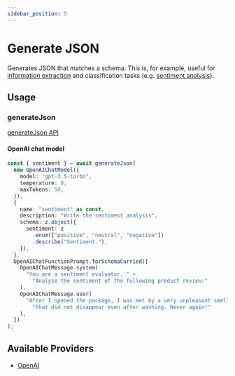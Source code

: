 ```yaml
---
sidebar_position: 5
---
```


# Generate JSON

Generates JSON that matches a schema.
This is, for example, useful for [information extraction](/tutorial/recipes/information-extraction)
and classification tasks (e.g. [sentiment analysis](/tutorial/recipes/sentiment-analysis)).

## Usage

### generateJson

[generateJson API](/api/modules#generatejson)

#### OpenAI chat model

```ts
const { sentiment } = await generateJson(
  new OpenAIChatModel({
    model: "gpt-3.5-turbo",
    temperature: 0,
    maxTokens: 50,
  }),
  {
    name: "sentiment" as const,
    description: "Write the sentiment analysis",
    schema: z.object({
      sentiment: z
        .enum(["positive", "neutral", "negative"])
        .describe("Sentiment."),
    }),
  },
  OpenAIChatFunctionPrompt.forSchemaCurried([
    OpenAIChatMessage.system(
      "You are a sentiment evaluator. " +
        "Analyze the sentiment of the following product review:"
    ),
    OpenAIChatMessage.user(
      "After I opened the package, I was met by a very unpleasant smell " +
        "that did not disappear even after washing. Never again!"
    ),
  ])
);
```

## Available Providers

- [OpenAI](/integration/model-provider/openai)
